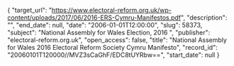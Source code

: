 {
  "target_url": "https://www.electoral-reform.org.uk/wp-content/uploads/2017/06/2016-ERS-Cymru-Manifestos.pdf", 
  "description": "", 
  "end_date": null, 
  "date": "2006-01-01T12:00:00", 
  "slug": 58373, 
  "subject": "National Assembly for Wales Election, 2016 ", 
  "publisher": "electoral-reform.org.uk", 
  "open_access": false, 
  "title": "National Assembly for Wales 2016 Electoral Reform Society Cymru Manifesto", 
  "record_id": "20060101T120000//MVZ3sCaGhF/EDC8tUYRbw==", 
  "start_date": null
}

